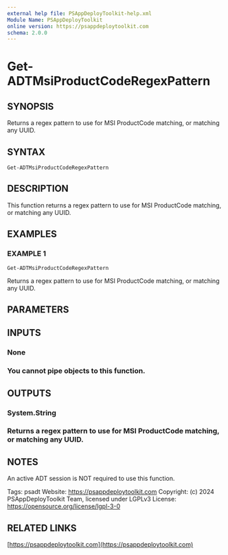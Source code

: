```yaml
---
external help file: PSAppDeployToolkit-help.xml
Module Name: PSAppDeployToolkit
online version: https://psappdeploytoolkit.com
schema: 2.0.0
---
```


# Get-ADTMsiProductCodeRegexPattern

## SYNOPSIS
Returns a regex pattern to use for MSI ProductCode matching, or matching any UUID.

## SYNTAX

```
Get-ADTMsiProductCodeRegexPattern
```

## DESCRIPTION
This function returns a regex pattern to use for MSI ProductCode matching, or matching any UUID.

## EXAMPLES

### EXAMPLE 1
```
Get-ADTMsiProductCodeRegexPattern
```

Returns a regex pattern to use for MSI ProductCode matching, or matching any UUID.

## PARAMETERS

## INPUTS

### None
### You cannot pipe objects to this function.
## OUTPUTS

### System.String
### Returns a regex pattern to use for MSI ProductCode matching, or matching any UUID.
## NOTES
An active ADT session is NOT required to use this function.

Tags: psadt
Website: https://psappdeploytoolkit.com
Copyright: (c) 2024 PSAppDeployToolkit Team, licensed under LGPLv3
License: https://opensource.org/license/lgpl-3-0

## RELATED LINKS

[https://psappdeploytoolkit.com](https://psappdeploytoolkit.com)

